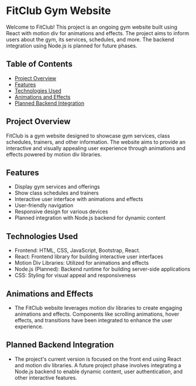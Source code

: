 # FitClub Gym Website

Welcome to FitClub! This project is an ongoing gym website built using React with motion div for animations and effects. The project aims to inform users about the gym, its services, schedules, and more. The backend integration using Node.js is planned for future phases.

## Table of Contents

- [Project Overview](#project-overview)
- [Features](#features)
- [Technologies Used](#technologies-used)
- [Animations and Effects](#animations-and-effects)
- [Planned Backend Integration](#planned-backend-integration)


## Project Overview

FitClub is a gym website designed to showcase gym services, class schedules, trainers, and other information. The website aims to provide an interactive and visually appealing user experience through animations and effects powered by motion div libraries.

## Features

- Display gym services and offerings
- Show class schedules and trainers
- Interactive user interface with animations and effects
- User-friendly navigation
- Responsive design for various devices
- Planned integration with Node.js backend for dynamic content

## Technologies Used
- Frontend: HTML, CSS, JavaScript, Bootstrap, React.
- React: Frontend library for building interactive user interfaces
- Motion Div Libraries: Utilized for animations and effects
- Node.js (Planned): Backend runtime for building server-side applications
- CSS: Styling for visual appeal and responsiveness

## Animations and Effects
- The FitClub website leverages motion div libraries to create engaging animations and effects. Components like scrolling animations, hover effects, and transitions have been integrated to enhance the user experience.


## Planned Backend Integration
- The project's current version is focused on the front end using React and motion div libraries. A future project phase involves integrating a Node.js backend to enable dynamic content, user authentication, and other interactive features.
